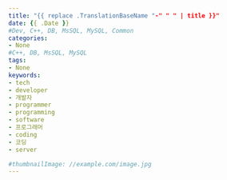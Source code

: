 ```yaml
---
title: "{{ replace .TranslationBaseName "-" " " | title }}"
date: {{ .Date }}
#Dev, C++, DB, MsSQL, MySQL, Common
categories:
- None
#C++, DB, MsSQL, MySQL
tags:
- None
keywords:
- tech
- developer
- 개발자
- programmer
- programming
- software
- 프로그래머
- coding
- 코딩
- server

#thumbnailImage: //example.com/image.jpg
---
```


<!--more-->
